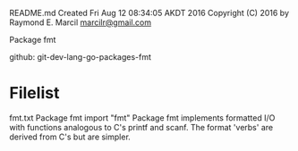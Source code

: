 README.md
Created Fri Aug 12 08:34:05 AKDT 2016
Copyright (C) 2016 by Raymond E. Marcil <marcilr@gmail.com>


Package fmt

github: git-dev-lang-go-packages-fmt


Filelist
========
fmt.txt
  Package fmt
  import "fmt"
  Package fmt implements formatted I/O with functions analogous to C's printf and
  scanf. The format 'verbs' are derived from C's but are simpler.
